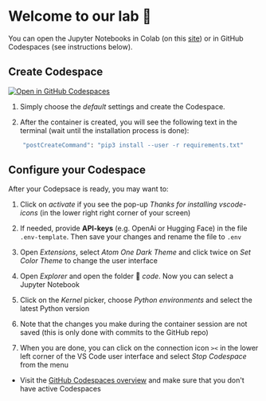 # Welcome to our lab 👋

You can open the Jupyter Notebooks in Colab (on this [site](https://kirenz.github.io/lab-prompt/slide.html)) or in GitHub Codespaces (see instructions below).

## Create Codespace


[![Open in GitHub Codespaces](https://github.com/codespaces/badge.svg)](https://codespaces.new/kirenz/lab-prompt?quickstart=1)

1. Simply choose the *default* settings and create the Codespace.

2. After the container is created, you will see the following text in the terminal (wait until the installation process is done):

```bash
	"postCreateCommand": "pip3 install --user -r requirements.txt"
```


## Configure your Codespace

After your Codepsace is ready, you may want to: 

1. Click on *activate* if you see the pop-up *Thanks for installing vscode-icons* (in the lower right right corner of your screen)

2. If needed, provide **API-keys** (e.g. OpenAi or Hugging Face) in the file `.env-template`. Then save your changes and rename the file to `.env`

3. Open *Extensions*, select *Atom One Dark Theme* and click twice on *Set Color Theme* to change the user interface

4. Open *Explorer* and open the folder 📂 *code*. Now you can select a Jupyter Notebook

5. Click on the *Kernel* picker, choose *Python environments* and select the latest Python version 

6. Note that the changes you make during the container session are not saved (this is only done with commits to the GitHub repo)

7. When you are done, you can click on the connection icon `><` in the lower left corner of the VS Code user interface and select *Stop Codespace* from the menu

- Visit the [GitHub Codespaces overview](https://github.com/codespaces) and make sure that you don't have active Codespaces
